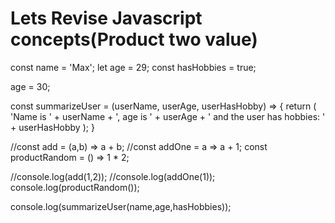 # Lets Revise Javascript concepts(Product two value)


const name = 'Max';
let age = 29;
const hasHobbies = true;

age = 30;

const summarizeUser = (userName, userAge, userHasHobby) => {
    return (
    'Name is ' + 
        userName +
        ', age is ' +
        userAge +
        ' and the user has hobbies: ' +
        userHasHobby
    );
}

//const add = (a,b) => a + b;
//const addOne = a =>  a + 1;
const productRandom = () => 1 * 2;

//console.log(add(1,2));
//console.log(addOne(1));
console.log(productRandom());

console.log(summarizeUser(name,age,hasHobbies));
